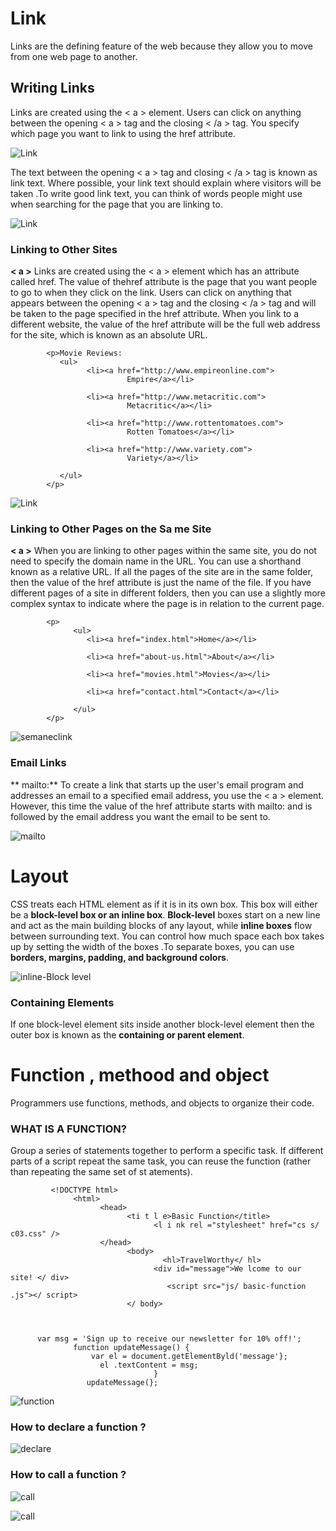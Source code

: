
# Link

   Links are the defining feature of the web because they allow you to move from one web page to another.
   
   
   ## Writing Links
   
   Links are created using the < a > element. Users can click on anything between the opening < a > tag and the closing < /a > tag. You specify which page you want to link to using the href attribute.
   
   
   ![Link](link.png)
   
   
  
  
  
  The text between the opening < a > tag and closing < /a > tag is known as link text. Where possible, your link text should explain where visitors will be taken .To write good link text, you can think of words people might use when searching for the page that you are linking to.
  
  
  ![Link](link2.png)



   ### Linking to Other Sites
   
   **< a >**  Links are created using the < a > element which has an attribute called href. The value of thehref attribute is the page that you want people to go to when they click on the link. Users can click on anything that appears between the opening < a > tag and the closing < /a > tag and will be taken to the page specified in the href attribute. When you link to a different website, the value of the href attribute will be the full web address for the site, which is known as an absolute URL.
   
   
   
            <p>Movie Reviews:
               <ul>
                     <li><a href="http://www.empireonline.com">
                              Empire</a></li>
                              
                     <li><a href="http://www.metacritic.com">
                              Metacritic</a></li>
                              
                     <li><a href="http://www.rottentomatoes.com">
                              Rotten Tomatoes</a></li>
                              
                     <li><a href="http://www.variety.com">
                              Variety</a></li>
                              
               </ul>
            </p>
   
   
   
   ![Link](lex.png)
   
   
   
   
   ### Linking to Other Pages on the Sa me Site
   
   **< a >**  When you are linking to other pages within the same site, you do not need to specify the domain name in the URL. You can use a shorthand known as a relative URL. If all the pages of the site are in the same folder, then the value of the href attribute is just the name of the file. If you have different pages of a site in different folders, then you can use a slightly more complex syntax to indicate where the page is in relation to the current page.
   
   
   
            <p>
                  <ul>
                     <li><a href="index.html">Home</a></li>
                     
                     <li><a href="about-us.html">About</a></li>
                     
                     <li><a href="movies.html">Movies</a></li>
                     
                     <li><a href="contact.html">Contact</a></li>
                     
                  </ul>
            </p>
   
   
     
   ![semaneclink](slink.png)
     
     
     
     
   ### Email Links
   
  ** mailto:**  To create a link that starts up the user's email program and addresses an email to a specified email address, you use the < a > element. However, this time the value of the href attribute starts with mailto: and is followed by the email address you want the email to be sent to.
  
  
  
  ![mailto](mlink.png)
  
  
  
  
 # Layout
 
 
   CSS treats each HTML element as if it is in its own box. This box will either be a **block-level box or an inline box**.
   **Block-level** boxes start on a new line and act as the main building blocks of any layout, while **inline boxes** flow between surrounding text. You can control how much space each box takes up by setting the width of the boxes .To separate boxes, you can use **borders, margins, padding, and background colors**.
   
   
   
   ![inline-Block level](layout.png)
   
   
   ### Containing Elements
   
   If one block-level element sits inside another block-level element then the outer box is known as the **containing or parent element**.
   
   
# Function , methood and object

  Programmers use functions, methods, and objects to organize their code.
  
   ### WHAT IS A FUNCTION?
   
   Group a series of statements together to perform a specific task. If different parts of a script repeat the same task, you can reuse the function (rather than repeating the same set of st atements).
   
             <!DOCTYPE html>
                  <html>
                        <head>
                              <ti t l e>Basic Function</title>
                                    <l i nk rel ="stylesheet" href="cs s/ c03.css" />
                        </head>
                              <body>
                                      <hl>TravelWorthy</ hl>
                                    <div id="message">We lcome to our site! </ div>
                                       <script src="js/ basic-function .js"></ script>
                              </ body>
   
   
   
          var msg = 'Sign up to receive our newsletter for 10% off!';
                  function updateMessage() {
                      var el = document.getElementByld('message'};
                        el .textContent = msg;
                                    }
                     updateMessage(};
   
  
   ![function](fun.png)
   
   
   
   
   ### How to declare a function ?
   
   
   ![declare](dfun.png)
   
   
   
   
   
   ### How to call a function ?
   
   
   ![call](cfun.png)
    
    
    
   ![call](ddfun.png)
   
   
   
   
    
    
    
   
    
    
  
  
  
   
   
   
   
   
